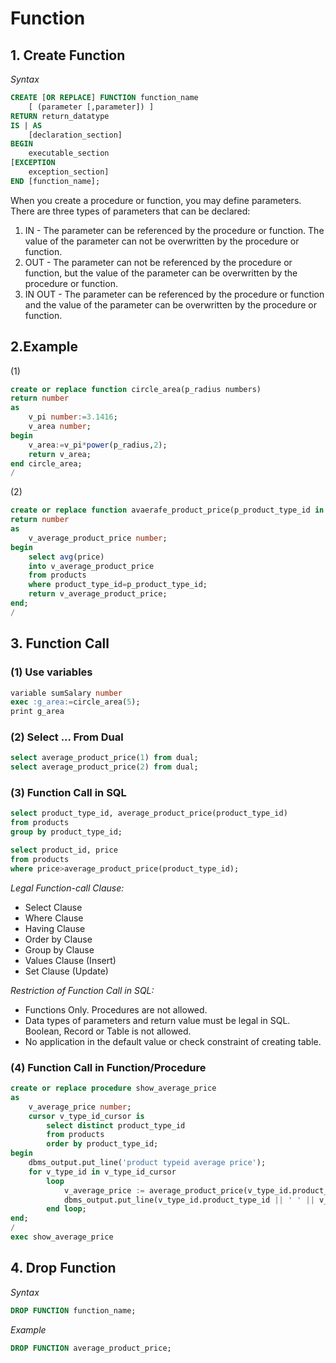 #  Function 

## 1. Create Function
_Syntax_
```SQL
CREATE [OR REPLACE] FUNCTION function_name 
    [ (parameter [,parameter]) ] 
RETURN return_datatype 
IS | AS 
    [declaration_section] 
BEGIN 
    executable_section 
[EXCEPTION 
    exception_section] 
END [function_name]; 
```
When you create a procedure or function, you may define parameters. There are three types of parameters that can be declared:

1.  IN - The parameter can be referenced by the procedure or function. The value of the parameter can not be overwritten by the procedure or function.
2. OUT - The parameter can not be referenced by the procedure or function, but the value of the parameter can be overwritten by the procedure or function.
3. IN OUT - The parameter can be referenced by the procedure or function and the value of the parameter can be overwritten by the procedure or function. 

## 2.Example
(1)
```SQL
create or replace function circle_area(p_radius numbers)
return number
as
    v_pi number:=3.1416;
    v_area number;
begin
    v_area:=v_pi*power(p_radius,2);
    return v_area;
end circle_area;
/    
```
(2)
```SQL
create or replace function avaerafe_product_price(p_product_type_id in integer)
return number
as
    v_average_product_price number;
begin
    select avg(price)
    into v_average_product_price
    from products
    where product_type_id=p_product_type_id;
    return v_average_product_price;
end;
/
```
## 3. Function Call
### (1) Use variables
```SQL
variable sumSalary number
exec :g_area:=circle_area(5);
print g_area
```
### (2) Select ... From Dual
```SQL
select average_product_price(1) from dual;
select average_product_price(2) from dual;
```
### (3) Function Call in SQL 
```SQL
select product_type_id, average_product_price(product_type_id)
from products
group by product_type_id;
```
```SQL
select product_id, price
from products
where price>average_product_price(product_type_id);
```

_Legal Function-call Clause:_  
* Select Clause
* Where Clause
* Having Clause
* Order by Clause
* Group by Clause
* Values Clause (Insert)
* Set Clause (Update)

_Restriction of Function Call in SQL:_ 
* Functions Only. Procedures are not allowed.
* Data types of parameters and return value must be legal in SQL. Boolean, Record or Table is not allowed.
* No application in the default value or check constraint of creating table. 

### (4) Function Call in Function/Procedure 
```SQL
create or replace procedure show_average_price
as
    v_average_price number;
    cursor v_type_id_cursor is
        select distinct product_type_id
        from products
        order by product_type_id;
begin
    dbms_output.put_line('product typeid average price');
    for v_type_id in v_type_id_cursor
        loop
            v_average_price := average_product_price(v_type_id.product_type_id);
            dbms_output.put_line(v_type_id.product_type_id || ' ' || v_average_price);
        end loop;
end;
/
exec show_average_price
```

## 4. Drop Function 
_Syntax_
```SQL
DROP FUNCTION function_name;
```
_Example_
```SQL
DROP FUNCTION average_product_price;
```